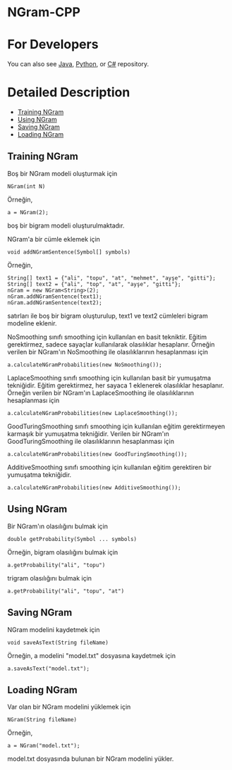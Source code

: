 # NGram-CPP

For Developers
============
You can also see [Java](https://github.com/olcaytaner/NGram), [Python](https://github.com/olcaytaner/NGram-Py), or [C#](https://github.com/olcaytaner/NGram-CS) repository.

Detailed Description
============
+ [Training NGram](#training-ngram)
+ [Using NGram](#using-ngram)
+ [Saving NGram](#saving-ngram)
+ [Loading NGram](#loading-ngram)

## Training NGram
     
Boş bir NGram modeli oluşturmak için

	NGram(int N)

Örneğin,

	a = NGram(2);

boş bir bigram modeli oluşturulmaktadır.

NGram'a bir cümle eklemek için

	void addNGramSentence(Symbol[] symbols)

Örneğin,

	String[] text1 = {"ali", "topu", "at", "mehmet", "ayşe", "gitti"};
	String[] text2 = {"ali", "top", "at", "ayşe", "gitti"};
	nGram = new NGram<String>(2);
	nGram.addNGramSentence(text1);
	nGram.addNGramSentence(text2);

satırları ile boş bir bigram oluşturulup, text1 ve text2 cümleleri bigram modeline 
eklenir.

NoSmoothing sınıfı smoothing için kullanılan en basit tekniktir. Eğitim gerektirmez, sadece
sayaçlar kullanılarak olasılıklar hesaplanır. Örneğin verilen bir NGram'ın NoSmoothing ile 
olasılıklarının hesaplanması için

	a.calculateNGramProbabilities(new NoSmoothing());

LaplaceSmoothing sınıfı smoothing için kullanılan basit bir yumuşatma tekniğidir. Eğitim 
gerektirmez, her sayaca 1 eklenerek olasılıklar hesaplanır. Örneğin verilen bir NGram'ın 
LaplaceSmoothing ile olasılıklarının hesaplanması için

	a.calculateNGramProbabilities(new LaplaceSmoothing());

GoodTuringSmoothing sınıfı smoothing için kullanılan eğitim gerektirmeyen karmaşık bir 
yumuşatma tekniğidir. Verilen bir NGram'ın GoodTuringSmoothing ile olasılıklarının 
hesaplanması için

	a.calculateNGramProbabilities(new GoodTuringSmoothing());

AdditiveSmoothing sınıfı smoothing için kullanılan eğitim gerektiren bir yumuşatma 
tekniğidir.

	a.calculateNGramProbabilities(new AdditiveSmoothing());

## Using NGram

Bir NGram'ın olasılığını bulmak için

	double getProbability(Symbol ... symbols)

Örneğin, bigram olasılığını bulmak için

	a.getProbability("ali", "topu")

trigram olasılığını bulmak için

	a.getProbability("ali", "topu", "at")

## Saving NGram
    
NGram modelini kaydetmek için

	void saveAsText(String fileName)

Örneğin, a modelini "model.txt" dosyasına kaydetmek için

	a.saveAsText("model.txt");              

## Loading NGram            

Var olan bir NGram modelini yüklemek için

	NGram(String fileName)

Örneğin,

	a = NGram("model.txt");

model.txt dosyasında bulunan bir NGram modelini yükler.
